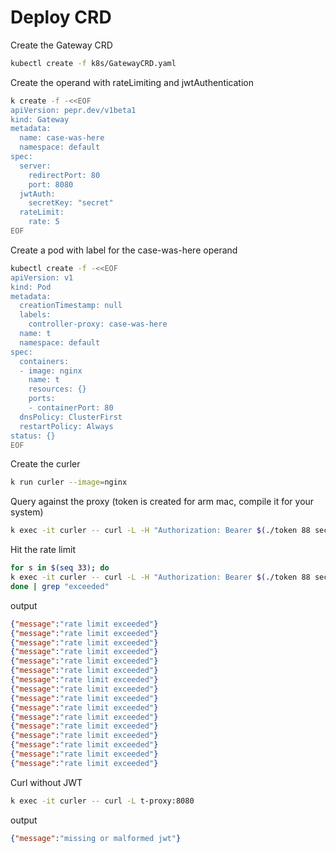 # Deploy CRD

Create the Gateway CRD  

```bash
kubectl create -f k8s/GatewayCRD.yaml
```

Create the operand with rateLimiting and jwtAuthentication

```bash
k create -f -<<EOF
apiVersion: pepr.dev/v1beta1
kind: Gateway
metadata:
  name: case-was-here
  namespace: default
spec:
  server:
    redirectPort: 80
    port: 8080 
  jwtAuth:
    secretKey: "secret"
  rateLimit:
    rate: 5
EOF
```

Create a pod with label for the case-was-here operand 

```bash
kubectl create -f -<<EOF
apiVersion: v1
kind: Pod
metadata:
  creationTimestamp: null
  labels:
    controller-proxy: case-was-here
  name: t
  namespace: default
spec:
  containers:
  - image: nginx
    name: t
    resources: {}
    ports:
    - containerPort: 80
  dnsPolicy: ClusterFirst
  restartPolicy: Always
status: {}
EOF
```

Create the curler 

```bash
k run curler --image=nginx
```

Query against the proxy (token is created for arm mac, compile it for your system)

```bash
k exec -it curler -- curl -L -H "Authorization: Bearer $(./token 88 secret)" t-proxy:8080
```

Hit the rate limit

```bash
for s in $(seq 33); do 
k exec -it curler -- curl -L -H "Authorization: Bearer $(./token 88 secret)" t-proxy:8080
done | grep "exceeded"
```

output

```json
{"message":"rate limit exceeded"}
{"message":"rate limit exceeded"}
{"message":"rate limit exceeded"}
{"message":"rate limit exceeded"}
{"message":"rate limit exceeded"}
{"message":"rate limit exceeded"}
{"message":"rate limit exceeded"}
{"message":"rate limit exceeded"}
{"message":"rate limit exceeded"}
{"message":"rate limit exceeded"}
{"message":"rate limit exceeded"}
{"message":"rate limit exceeded"}
{"message":"rate limit exceeded"}
{"message":"rate limit exceeded"}
{"message":"rate limit exceeded"}
{"message":"rate limit exceeded"}
```

Curl without JWT

```bash
k exec -it curler -- curl -L t-proxy:8080
```

output
```json
{"message":"missing or malformed jwt"}
```
